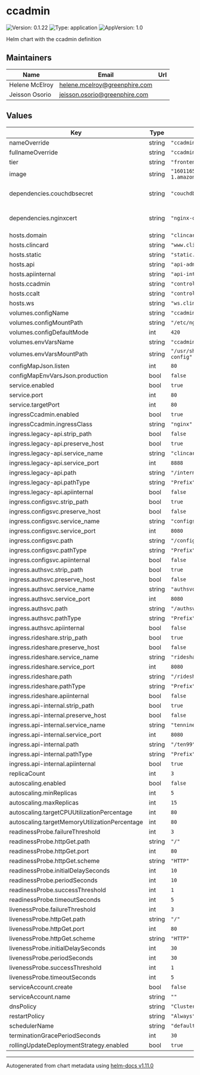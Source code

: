 # ccadmin

![Version: 0.1.22](https://img.shields.io/badge/Version-0.1.22-informational?style=flat-square) ![Type: application](https://img.shields.io/badge/Type-application-informational?style=flat-square) ![AppVersion: 1.0](https://img.shields.io/badge/AppVersion-1.0-informational?style=flat-square)

Helm chart with the ccadmin definition

## Maintainers

| Name | Email | Url |
| ---- | ------ | --- |
| Helene McElroy | <helene.mcelroy@greenphire.com> |  |
| Jeisson Osorio | <jeisson.osorio@greenphire.com> |  |

## Values

| Key | Type | Default | Description |
|-----|------|---------|-------------|
| nameOverride | string | `"ccadmin"` |  |
| fullnameOverride | string | `"ccadmin"` |  |
| tier | string | `"frontend"` |  |
| image | string | `"160116585046.dkr.ecr.us-east-1.amazonaws.com/clincard/ccadmin:5.3.6"` |  |
| dependencies.couchdbsecret | string | `"couchdb-secret"` | Secrets dependency [couchdb-secret] (https://github.com/Greenphire/clincard-config/tree/uat/ccuat01/uat/secrets) |
| dependencies.nginxcert | string | `"nginx-cert"` | Secrets dependency [nginx-cert] (https://github.com/Greenphire/clincard-config/tree/uat/ccuat01/uat/secrets) |
| hosts.domain | string | `"clincard.com"` |  |
| hosts.clincard | string | `"www.clincard.com"` |  |
| hosts.static | string | `"static.clincard.com"` |  |
| hosts.api | string | `"api-admin.clincard.com"` |  |
| hosts.apiinternal | string | `"api-internal.clincard.com"` |  |
| hosts.ccadmin | string | `"controlcenter.clincard.com"` |  |
| hosts.ccalt | string | `"control-center.clincard.com"` |  |
| hosts.ws | string | `"ws.clincard.com"` |  |
| volumes.configName | string | `"ccadmin-config"` |  |
| volumes.configMountPath | string | `"/etc/nginx/conf.d"` |  |
| volumes.configDefaultMode | int | `420` |  |
| volumes.envVarsName | string | `"ccadmin-env-vars"` |  |
| volumes.envVarsMountPath | string | `"/usr/share/nginx/html/assets/env-config"` |  |
| configMapJson.listen | int | `80` |  |
| configMapEnvVarsJson.production | bool | `false` |  |
| service.enabled | bool | `true` |  |
| service.port | int | `80` |  |
| service.targetPort | int | `80` |  |
| ingressCcadmin.enabled | bool | `true` |  |
| ingressCcadmin.ingressClass | string | `"nginx"` |  |
| ingress.legacy-api.strip_path | bool | `false` |  |
| ingress.legacy-api.preserve_host | bool | `true` |  |
| ingress.legacy-api.service_name | string | `"clincard"` |  |
| ingress.legacy-api.service_port | int | `8888` |  |
| ingress.legacy-api.path | string | `"/internal-api"` |  |
| ingress.legacy-api.pathType | string | `"Prefix"` |  |
| ingress.legacy-api.apiinternal | bool | `false` |  |
| ingress.configsvc.strip_path | bool | `true` |  |
| ingress.configsvc.preserve_host | bool | `false` |  |
| ingress.configsvc.service_name | string | `"configsvc"` |  |
| ingress.configsvc.service_port | int | `8080` |  |
| ingress.configsvc.path | string | `"/configsvc"` |  |
| ingress.configsvc.pathType | string | `"Prefix"` |  |
| ingress.configsvc.apiinternal | bool | `false` |  |
| ingress.authsvc.strip_path | bool | `true` |  |
| ingress.authsvc.preserve_host | bool | `false` |  |
| ingress.authsvc.service_name | string | `"authsvc"` |  |
| ingress.authsvc.service_port | int | `8080` |  |
| ingress.authsvc.path | string | `"/authsvc"` |  |
| ingress.authsvc.pathType | string | `"Prefix"` |  |
| ingress.authsvc.apiinternal | bool | `false` |  |
| ingress.rideshare.strip_path | bool | `true` |  |
| ingress.rideshare.preserve_host | bool | `false` |  |
| ingress.rideshare.service_name | string | `"rideshare-svc"` |  |
| ingress.rideshare.service_port | int | `8080` |  |
| ingress.rideshare.path | string | `"/rideshare"` |  |
| ingress.rideshare.pathType | string | `"Prefix"` |  |
| ingress.rideshare.apiinternal | bool | `false` |  |
| ingress.api-internal.strip_path | bool | `true` |  |
| ingress.api-internal.preserve_host | bool | `false` |  |
| ingress.api-internal.service_name | string | `"tenninetynine"` |  |
| ingress.api-internal.service_port | int | `8080` |  |
| ingress.api-internal.path | string | `"/ten99"` |  |
| ingress.api-internal.pathType | string | `"Prefix"` |  |
| ingress.api-internal.apiinternal | bool | `true` |  |
| replicaCount | int | `3` |  |
| autoscaling.enabled | bool | `false` |  |
| autoscaling.minReplicas | int | `5` |  |
| autoscaling.maxReplicas | int | `15` |  |
| autoscaling.targetCPUUtilizationPercentage | int | `80` |  |
| autoscaling.targetMemoryUtilizationPercentage | int | `80` |  |
| readinessProbe.failureThreshold | int | `3` |  |
| readinessProbe.httpGet.path | string | `"/"` |  |
| readinessProbe.httpGet.port | int | `80` |  |
| readinessProbe.httpGet.scheme | string | `"HTTP"` |  |
| readinessProbe.initialDelaySeconds | int | `10` |  |
| readinessProbe.periodSeconds | int | `10` |  |
| readinessProbe.successThreshold | int | `1` |  |
| readinessProbe.timeoutSeconds | int | `5` |  |
| livenessProbe.failureThreshold | int | `3` |  |
| livenessProbe.httpGet.path | string | `"/"` |  |
| livenessProbe.httpGet.port | int | `80` |  |
| livenessProbe.httpGet.scheme | string | `"HTTP"` |  |
| livenessProbe.initialDelaySeconds | int | `30` |  |
| livenessProbe.periodSeconds | int | `30` |  |
| livenessProbe.successThreshold | int | `1` |  |
| livenessProbe.timeoutSeconds | int | `5` |  |
| serviceAccount.create | bool | `false` |  |
| serviceAccount.name | string | `""` |  |
| dnsPolicy | string | `"ClusterFirst"` |  |
| restartPolicy | string | `"Always"` |  |
| schedulerName | string | `"default-scheduler"` |  |
| terminationGracePeriodSeconds | int | `30` |  |
| rollingUpdateDeploymentStrategy.enabled | bool | `true` |  |

----------------------------------------------
Autogenerated from chart metadata using [helm-docs v1.11.0](https://github.com/norwoodj/helm-docs/releases/v1.11.0)
